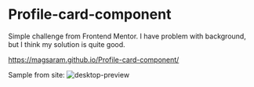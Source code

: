 # Profile-card-component
Simple challenge from Frontend Mentor. I have problem with background, but I think my solution is quite good.

https://magsaram.github.io/Profile-card-component/

Sample from site:
![desktop-preview](https://user-images.githubusercontent.com/123835498/221250394-bb44ff7c-b91c-4303-8282-8ea9148c6746.jpg)
